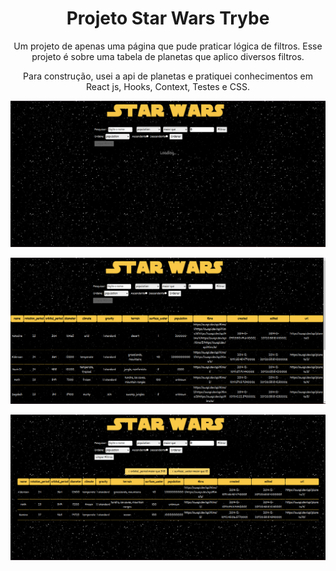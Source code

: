 <div align="center">

# Projeto Star Wars Trybe

Um projeto de apenas uma página que pude praticar lógica de filtros. Esse projeto é sobre uma tabela de planetas que aplico diversos filtros.

Para construção, usei a api de planetas e pratiquei conhecimentos em React js, Hooks, Context, Testes e CSS.

![image](./src/loading.png)
  
![image](./src/main.png)
  
![image](./src/filter.png)
